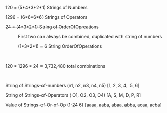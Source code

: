 <p>120 = (5*4*3*2*1) Strings of Numbers</p><p>1296 = (6*6*6*6) Strings of Operators</p><p><s>24 = (4*3*2*1) String of OrderOfOpreations</s></p><p style="margin-left:40px;">First two can always be combined, duplicated with string of numbers</p><p style="margin-left:40px;">(1*3*2*1) = 6 String OrderOfOperations</p><p>&nbsp;</p><p>120 * 1296 * 24 = 3,732,480 total combinations</p><p>&nbsp;</p><p>String of Strings-of-numbers (n1, n2, n3, n4, n5) [1, 2, 3, 4, &nbsp;5, 6]</p><p>String of Strings-of-Operators ( O1, O2, O3, O4) [A, S, M, D, P, R]</p><p>Value of Strings-of-Or-of-Op (1-<s>24</s> 6) [aaaa, aaba, abaa, abba, acaa, acba]</p>
